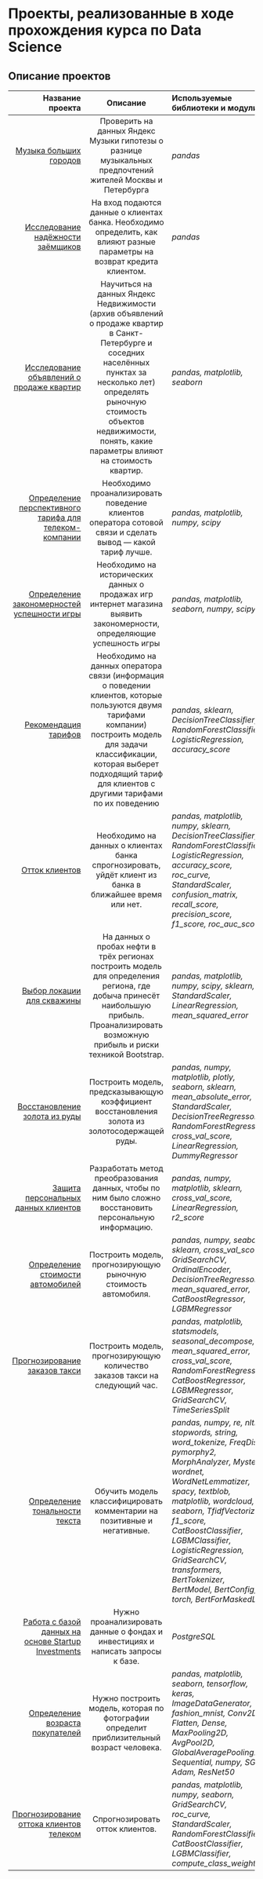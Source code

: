 # Проекты, реализованные в ходе прохождения курса по Data Science
 
 
## Описание проектов

| **Название проекта** | **Описание** | **Используемые библиотеки и модули** |
|----:|:------------:|:----|
| [Музыка больших городов](https://github.com/Asya02/Projects_yandex/tree/main/project1_basic_python) | Проверить на данных Яндекс Музыки гипотезы о разнице музыкальных предпочтений жителей Москвы и Петербурга | *pandas* |
|  [Исследование надёжности заёмщиков](https://github.com/Asya02/Projects_yandex/tree/main/project2_data_preprocessing) | На вход подаются данные о клиентах банка. Необходимо определить, как влияют разные параметры на возврат кредита клиентом. | *pandas*  |
| [Исследование объявлений о продаже квартир](https://github.com/Asya02/Projects_yandex/tree/main/project3_research_data_analysis) | Научиться на данных Яндекс Недвижимости (архив объявлений о продаже квартир в Санкт-Петербурге и соседних населённых пунктах за несколько лет)  определять рыночную стоимость объектов недвижимости, понять, какие параметры влияют на стоимость квартир. | *pandas, matplotlib, seaborn* |
| [Определение перспективного тарифа для телеком-компании](https://github.com/Asya02/Projects_yandex/tree/main/project4_statistical_data_analysis) | Необходимо проанализировать поведение клиентов оператора сотовой связи и сделать вывод — какой тариф лучше. | *pandas, matplotlib, numpy, scipy* |
| [Определение закономерностей успешности игры](https://github.com/Asya02/Projects_yandex/tree/main/project5_module_first) | Необходимо на исторических данных о продажах игр интернет магазина выявить закономерности, определяющие успешность игры | *pandas, matplotlib, seaborn, numpy, scipy* |
| [Рекомендация тарифов](https://github.com/Asya02/Projects_yandex/tree/main/project6_Intro_ML) | Необходимо на данных оператора связи (информация о поведении клиентов, которые пользуются двумя тарифами компании) построить модель для задачи классификации, которая выберет подходящий тариф для клиентов с другими тарифами по их поведению | *pandas, sklearn, DecisionTreeClassifier, RandomForestClassifier, LogisticRegression, accuracy_score* |
| [Отток клиентов](https://github.com/Asya02/Projects_yandex/tree/main/project7_training_with_teacher) | Необходимо на данных о клиентах банка спрогнозировать, уйдёт клиент из банка в ближайшее время или нет. | *pandas, matplotlib, numpy, sklearn, DecisionTreeClassifier, RandomForestClassifier, LogisticRegression, accuracy_score, roc_curve, StandardScaler, confusion_matrix, recall_score, precision_score, f1_score, roc_auc_score* |
| [Выбор локации для скважины](https://github.com/Asya02/Projects_yandex/tree/main/project8_ML_in_business) | На данных о пробах нефти в трёх регионах построить модель для определения региона, где добыча принесёт наибольшую прибыль. Проанализировать возможную прибыль и риски техникой Bootstrap. | *pandas, matplotlib, numpy, scipy, sklearn, StandardScaler, LinearRegression, mean_squared_error* |
| [Восстановление золота из руды](https://github.com/Asya02/Projects_yandex/tree/main/project9_module_second) | Построить модель, предсказывающую коэффициент восстановления золота из золотосодержащей руды. | *pandas, numpy, matplotlib, plotly, seaborn, sklearn, mean_absolute_error, StandardScaler, DecisionTreeRegressor, RandomForestRegressor, cross_val_score, LinearRegression, DummyRegressor* |
| [Защита персональных данных клиентов](https://github.com/Asya02/Projects_yandex/tree/main/project10_linear_algebra) | Разработать метод преобразования данных, чтобы по ним было сложно восстановить персональную информацию. | *pandas, numpy, matplotlib, sklearn, cross_val_score, LinearRegression, r2_score* |
| [Определение стоимости автомобилей](https://github.com/Asya02/Projects_yandex/tree/main/project11_numerical_methods) | Построить модель, прогнозирующую рыночную стоимость автомобиля. | *pandas, numpy, seaborn, sklearn, cross_val_score, GridSearchCV, OrdinalEncoder, DecisionTreeRegressor, mean_squared_error, CatBoostRegressor, LGBMRegressor* |
| [Прогнозирование заказов такси](https://github.com/Asya02/Projects_yandex/tree/main/project12_time_series) | Построить модель, прогнозирующую количество заказов такси на следующий час. | *pandas, matplotlib, statsmodels, seasonal_decompose, mean_squared_error, cross_val_score, RandomForestRegressor, CatBoostRegressor, LGBMRegressor, GridSearchCV, TimeSeriesSplit* |
| [Определение тональности текста](https://github.com/Asya02/Projects_yandex/tree/main/project13_ML_for_texts) | Обучить модель классифицировать комментарии на позитивные и негативные. | *pandas, numpy, re, nltk, stopwords, string, word_tokenize, FreqDist, pymorphy2, MorphAnalyzer, Mystem, wordnet, WordNetLemmatizer, spacy, textblob, matplotlib, wordcloud, seaborn, TfidfVectorizer, f1_score, CatBoostClassifier, LGBMClassifier, LogisticRegression, GridSearchCV, transformers, BertTokenizer, BertModel, BertConfig, torch, BertForMaskedLM* |
| [Работа с базой данных на основе Startup Investments](https://github.com/Asya02/Projects_yandex/tree/main/project14_SQL) | Нужно проанализировать данные о фондах и инвестициях и написать запросы к базе. | *PostgreSQL* |
| [Определение возраста покупателей](https://github.com/Asya02/Projects_yandex/tree/main/project15_Computer_vision) | Нужно построить модель, которая по фотографии определит приблизительный возраст человека. | *pandas, matplotlib, seaborn, tensorflow, keras, ImageDataGenerator, fashion_mnist, Conv2D, Flatten, Dense, MaxPooling2D, AvgPool2D, GlobalAveragePooling2D, Sequential, numpy, SGD, Adam, ResNet50* |
| [Прогнозирование оттока клиентов телеком](https://github.com/Asya02/Projects_yandex/tree/main/project16_final_project) | Спрогнозировать отток клиентов. | *pandas, matplotlib, numpy, seaborn, GridSearchCV, roc_curve, StandardScaler, RandomForestClassifier, CatBoostClassifier, LGBMClassifier, compute_class_weight* |
